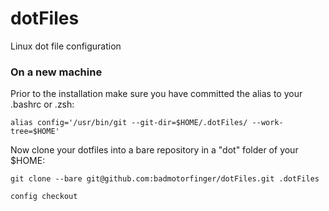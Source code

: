 # dotFiles
Linux dot file configuration

### On a new machine

Prior to the installation make sure you have committed the alias to your .bashrc or .zsh:

`alias config='/usr/bin/git --git-dir=$HOME/.dotFiles/ --work-tree=$HOME'`

Now clone your dotfiles into a bare repository in a "dot" folder of your $HOME:

`git clone --bare git@github.com:badmotorfinger/dotFiles.git .dotFiles`

`config checkout`
